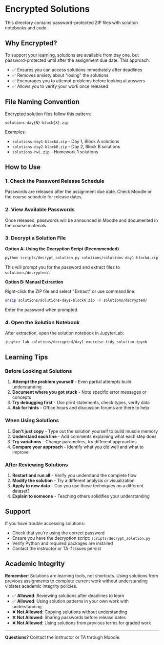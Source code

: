 # Encrypted Solutions

This directory contains password-protected ZIP files with solution notebooks and code.

## Why Encrypted?

To support your learning, solutions are available from day one, but password-protected until after the assignment due date. This approach:

- ✅ Ensures you can access solutions immediately after deadlines
- ✅ Removes anxiety about "losing" the solutions
- ✅ Encourages you to attempt problems before looking at answers
- ✅ Allows you to verify your work once released

## File Naming Convention

Encrypted solution files follow this pattern:

```
solutions-day{N}-block{X}.zip
```

Examples:
- `solutions-day1-blockA.zip` - Day 1, Block A solutions
- `solutions-day2-blockB.zip` - Day 2, Block B solutions
- `solutions-hw1.zip` - Homework 1 solutions

## How to Use

### 1. Check the Password Release Schedule

Passwords are released after the assignment due date. Check Moodle or the course schedule for release dates.

### 2. View Available Passwords

Once released, passwords will be announced in Moodle and documented in the course materials.

### 3. Decrypt a Solution File

**Option A: Using the Decryption Script (Recommended)**

```bash
python scripts/decrypt_solution.py solutions/solutions-day1-blockA.zip
```

This will prompt you for the password and extract files to `solutions/decrypted/`.

**Option B: Manual Extraction**

Right-click the ZIP file and select "Extract" or use command line:

```bash
unzip solutions/solutions-day1-blockA.zip -d solutions/decrypted/
```

Enter the password when prompted.

### 4. Open the Solution Notebook

After extraction, open the solution notebook in JupyterLab:

```bash
jupyter lab solutions/decrypted/day1_exercise_tidy_solution.ipynb
```

## Learning Tips

### Before Looking at Solutions

1. **Attempt the problem yourself** - Even partial attempts build understanding
2. **Document where you got stuck** - Note specific error messages or concepts
3. **Try debugging first** - Use print statements, check types, verify data
4. **Ask for hints** - Office hours and discussion forums are there to help

### When Using Solutions

1. **Don't just copy** - Type out the solution yourself to build muscle memory
2. **Understand each line** - Add comments explaining what each step does
3. **Try variations** - Change parameters, try different approaches
4. **Compare your approach** - Identify what you did well and what to improve

### After Reviewing Solutions

1. **Restart and run all** - Verify you understand the complete flow
2. **Modify the solution** - Try a different analysis or visualization
3. **Apply to new data** - Can you use these techniques on a different dataset?
4. **Explain to someone** - Teaching others solidifies your understanding

## Support

If you have trouble accessing solutions:
- Check that you're using the correct password
- Ensure you have the decryption script: `scripts/decrypt_solution.py`
- Verify Python and required packages are installed
- Contact the instructor or TA if issues persist

## Academic Integrity

**Remember**: Solutions are learning tools, not shortcuts. Using solutions from previous assignments to complete current work without understanding violates academic integrity policies.

- ✅ **Allowed**: Reviewing solutions after deadlines to learn
- ✅ **Allowed**: Using solution patterns in your own work with understanding
- ❌ **Not Allowed**: Copying solutions without understanding
- ❌ **Not Allowed**: Sharing passwords before release dates
- ❌ **Not Allowed**: Using solutions from previous terms for graded work

---

**Questions?** Contact the instructor or TA through Moodle.
